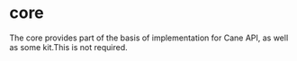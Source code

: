 core
====

The core provides part of the basis of implementation for Cane API, as well as some kit.This is not required.
